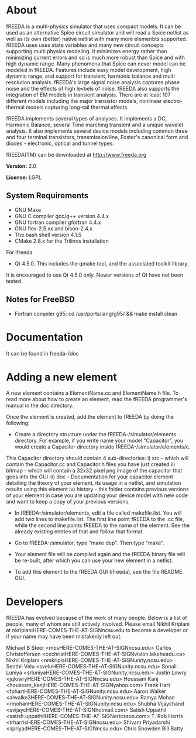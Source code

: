 About
=====
fREEDA is a multi-physics simulator that uses compact models. It can be 
used as an alternative Spice circuit simulator and will read a Spice
netlist as well as its own (better) native netlist with many more
elemenbts supported. fREEDA uses uses state variables and many new
circuit concepts supporting multi physics modeling. It minimizes energy
rather than minimizing current errors and so is much more robust than
Spice and with high dynamic range. Many phenomena that Spice can never
model can be modeled in fREEDA. Features include easy model development,
high dynamic range, and support for transient, harmonic balance and multi
resolution analysis. fREEDA's large signal noise analysis captures phase
noise and the effects of high levbels of noise. fREEDA also supports the
integration of EM models in transient analysis. There are at least 107
different models including the major transistor models, nonlinear
electro-thermal models capturing long-tail thermal effects.

fREEDA implements several types of analyses. It implements a DC,
Harmonic Balance, several Time marching transient and a unique wavelet
analysis. It also implements several device models including common three
and four terminal transistors, transmission line, Foster's canonical form
and diodes - electronic, optical and tunnel types.

fREEDA(TM) can be downloaded at http://www.freeda.org

**Version:** 2.0

**License:** LGPL

System Requirements
-------------------
- GNU Make
- GNU C compiler gcc/g++ version 4.4.x 
- GNU fortran compiler gfortran 4.4.x
- GNU flex-2.5.xx and bison-2.4.x
- The bash shell version 4.1.5
- CMake 2.8.x for the Trilinos installation

For ifreeda

- Qt 4.5.0. This includes the qmake tool, and the associated toolkit library.

It is encouraged to use Qt 4.5.0 only. Newer versions of Qt have not been
tested.

Notes for FreeBSD
-----------------
- Fortran compiler g95: cd /usr/ports/lang/g95/ && make install clean

Documentation
=============
It can be found in freeda-<version-number>/doc

Adding a new element
====================
A new element contains a ElementName.cc and ElementName.h file. To read more
about how to create an element, read the fREEDA programmer's manual in the
doc directory.

Once the element is created, add the element to fREEDA by doing the following:
- Create a directory structure under the fREEDA-<version-number>/simulator/elements
directory. For example, if you write name your model "Capacitor", you would create a
Capacitor directory inside fREEDA-<version-number>/simulator/elements/c.

This Capacitor directory should contain 4 sub-directories:
i) src - which will contain the Capacitor.cc and Capacitor.h files you have just created
ii) bitmap - which will contain a 32x32 pixel png image of the capacitor that goes into the GUI
iii) doc - Documentation for your capacitor element detailing the theory of your element, its usage in a netlist, and simulation results using this element
iv) history - this folder contains previous versions of your element in case you are updating your device model with new code and want to keep a copy of your previous versions.

- In fREEDA-<version-number>/simulator/elements, edit a file called makefile.list.
  You will add two lines to makefile.list. The first line point fREEDA to the .cc file,
  while the second line points fREEDA to the name of the element. See the already existing
  entries of that and follow that format.
 
- Go to fREEDA-<version-number>/simulator, type "make dep". Then type "make". 

- Your element file will be compiled again and the fREEDA binary file  will be re-built,
  after which you can use your new element in a netlist.

- To add this element to the fREEDA GUI (ifreeda), see the file README_ GUI.

Developers
==========
fREEDA has evolved because of the work of many people. Below is a list of
people, many of whom are still actively involved. Please email Nikhil Kriplani
at nkriplaniHERE-COMES-THE-AT-SIGNncsu.edu to become a developer or if your
name may have been mistakenly left out.

Michael B Steer <mbsHERE-COMES-THE-AT-SIGNncsu.edu>
Carlos Christoffersen <cechristHERE-COMES-THE-AT-SIGNvision.lakeheadu.ca>
Nikhil Kriplani <nmkriplaHERE-COMES-THE-AT-SIGNunity.ncsu.edu>
Senthil Velu <sveluHERE-COMES-THE-AT-SIGNunity.ncsu.edu>
Sonali Luniya <srluniyaHERE-COMES-THE-AT-SIGNunity.ncsu.edu>
Justin Lowry <jqlowryHERE-COMES-THE-AT-SIGNncsu.edu>
Houssam Kanj <houssam_kanjHERE-COMES-THE-AT-SIGNyahoo.com>
Frank Hart <fphartHERE-COMES-THE-AT-SIGNunity.ncsu.edu>
Aaron Walker <alwalke3HERE-COMES-THE-AT-SIGNunity.ncsu.edu>
Ramya Mohan <rmohanHERE-COMES-THE-AT-SIGNunity.ncsu.edu>
Shubha Vijaychand <svijaycHERE-COMES-THE-AT-SIGNhotmail.com>
Satish Uppathil <satish.uppathilHERE-COMES-THE-AT-SIGNericsson.com>
T. Rob Harris <trharrisHERE-COMES-THE-AT-SIGNncsu.edu>
Shivam Priyadarshi <spriyadHERE-COMES-THE-AT-SIGNncsu.edu>
Chris Snowden
Bill Batty
